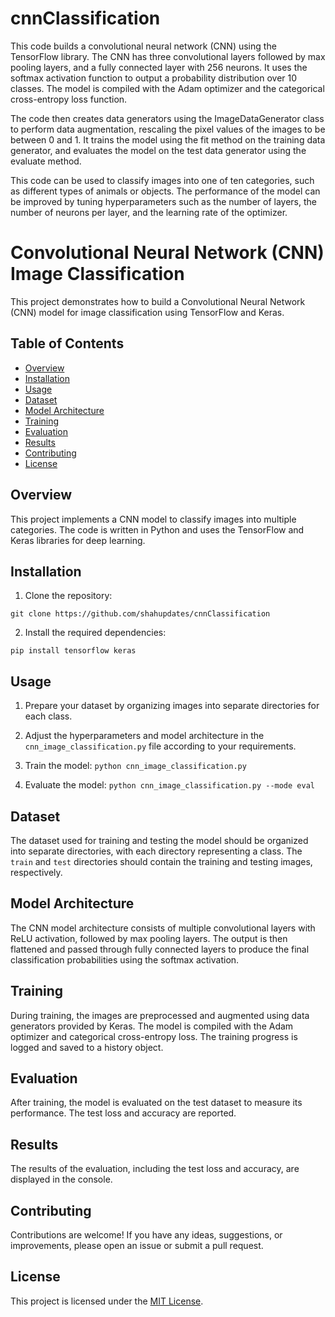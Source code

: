 # cnnClassification

This code builds a convolutional neural network (CNN) using the TensorFlow library. The CNN has three convolutional layers followed by max pooling layers, and a fully connected layer with 256 neurons. It uses the softmax activation function to output a probability distribution over 10 classes. The model is compiled with the Adam optimizer and the categorical cross-entropy loss function.

The code then creates data generators using the ImageDataGenerator class to perform data augmentation, rescaling the pixel values of the images to be between 0 and 1. It trains the model using the fit method on the training data generator, and evaluates the model on the test data generator using the evaluate method.

This code can be used to classify images into one of ten categories, such as different types of animals or objects. The performance of the model can be improved by tuning hyperparameters such as the number of layers, the number of neurons per layer, and the learning rate of the optimizer.

# Convolutional Neural Network (CNN) Image Classification

This project demonstrates how to build a Convolutional Neural Network (CNN) model for image classification using TensorFlow and Keras.

## Table of Contents

- [Overview](#overview)
- [Installation](#installation)
- [Usage](#usage)
- [Dataset](#dataset)
- [Model Architecture](#model-architecture)
- [Training](#training)
- [Evaluation](#evaluation)
- [Results](#results)
- [Contributing](#contributing)
- [License](#license)

## Overview

This project implements a CNN model to classify images into multiple categories. The code is written in Python and uses the TensorFlow and Keras libraries for deep learning.

## Installation

1. Clone the repository:

```
git clone https://github.com/shahupdates/cnnClassification
```

2. Install the required dependencies:

```
pip install tensorflow keras
```

## Usage

1. Prepare your dataset by organizing images into separate directories for each class.

2. Adjust the hyperparameters and model architecture in the `cnn_image_classification.py` file according to your requirements.

3. Train the model: ``` python cnn_image_classification.py ```

4. Evaluate the model: ``` python cnn_image_classification.py --mode eval ```

## Dataset

The dataset used for training and testing the model should be organized into separate directories, with each directory representing a class. The `train` and `test` directories should contain the training and testing images, respectively.

## Model Architecture

The CNN model architecture consists of multiple convolutional layers with ReLU activation, followed by max pooling layers. The output is then flattened and passed through fully connected layers to produce the final classification probabilities using the softmax activation.

## Training

During training, the images are preprocessed and augmented using data generators provided by Keras. The model is compiled with the Adam optimizer and categorical cross-entropy loss. The training progress is logged and saved to a history object.

## Evaluation

After training, the model is evaluated on the test dataset to measure its performance. The test loss and accuracy are reported.

## Results

The results of the evaluation, including the test loss and accuracy, are displayed in the console.

## Contributing

Contributions are welcome! If you have any ideas, suggestions, or improvements, please open an issue or submit a pull request.

## License

This project is licensed under the [MIT License](LICENSE).
